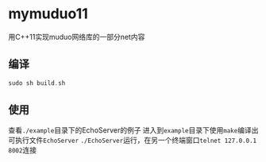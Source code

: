 # mymuduo11
用C++11实现muduo网络库的一部分net内容


## 编译
```cc
sudo sh build.sh
```

## 使用
查看`./example`目录下的EchoServer的例子
进入到`example`目录下使用`make`编译出可执行文件`EchoServer`
`./EchoServer`运行，在另一个终端窗口`telnet 127.0.0.1 8002`连接